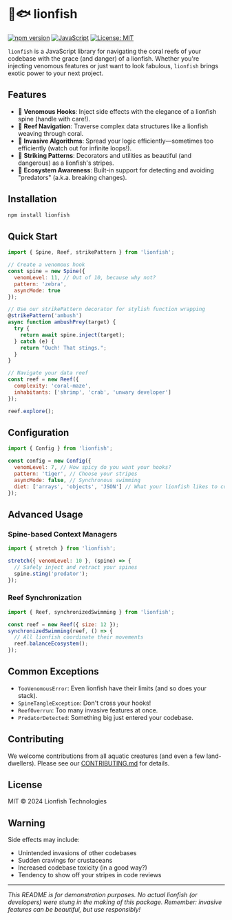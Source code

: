 # 🦁🐟 lionfish

[![npm version](https://img.shields.io/badge/npm-v1.0.0-orange.svg)](https://npmjs.com/package/lionfish)
[![JavaScript](https://img.shields.io/badge/language-JavaScript-yellow)](https://developer.mozilla.org/en-US/docs/Web/JavaScript)
[![License: MIT](https://img.shields.io/badge/License-MIT-blue.svg)](https://opensource.org/licenses/MIT)

`lionfish` is a JavaScript library for navigating the coral reefs of your codebase with the grace (and danger) of a lionfish. Whether you're injecting venomous features or just want to look fabulous, `lionfish` brings exotic power to your next project.

## Features

- 🦁 **Venomous Hooks**: Inject side effects with the elegance of a lionfish spine (handle with care!).
- 🌊 **Reef Navigation**: Traverse complex data structures like a lionfish weaving through coral.
- 🐠 **Invasive Algorithms**: Spread your logic efficiently—sometimes too efficiently (watch out for infinite loops!).
- 🎨 **Striking Patterns**: Decorators and utilities as beautiful (and dangerous) as a lionfish's stripes.
- 🦑 **Ecosystem Awareness**: Built-in support for detecting and avoiding "predators" (a.k.a. breaking changes).

## Installation

```bash
npm install lionfish
```

## Quick Start

```javascript
import { Spine, Reef, strikePattern } from 'lionfish';

// Create a venomous hook
const spine = new Spine({
  venomLevel: 11, // Out of 10, because why not?
  pattern: 'zebra',
  asyncMode: true
});

// Use our strikePattern decorator for stylish function wrapping
@strikePattern('ambush')
async function ambushPrey(target) {
  try {
    return await spine.inject(target);
  } catch (e) {
    return "Ouch! That stings.";
  }
}

// Navigate your data reef
const reef = new Reef({
  complexity: 'coral-maze',
  inhabitants: ['shrimp', 'crab', 'unwary developer']
});

reef.explore();
```

## Configuration

```javascript
import { Config } from 'lionfish';

const config = new Config({
  venomLevel: 7, // How spicy do you want your hooks?
  pattern: 'tiger', // Choose your stripes
  asyncMode: false, // Synchronous swimming
  diet: ['arrays', 'objects', 'JSON'] // What your lionfish likes to consume
});
```

## Advanced Usage

### Spine-based Context Managers

```javascript
import { stretch } from 'lionfish';

stretch({ venomLevel: 10 }, (spine) => {
  // Safely inject and retract your spines
  spine.sting('predator');
});
```

### Reef Synchronization

```javascript
import { Reef, synchronizedSwimming } from 'lionfish';

const reef = new Reef({ size: 12 });
synchronizedSwimming(reef, () => {
  // All lionfish coordinate their movements
  reef.balanceEcosystem();
});
```

## Common Exceptions

- `TooVenomousError`: Even lionfish have their limits (and so does your stack).
- `SpineTangleException`: Don't cross your hooks!
- `ReefOverrun`: Too many invasive features at once.
- `PredatorDetected`: Something big just entered your codebase.

## Contributing

We welcome contributions from all aquatic creatures (and even a few land-dwellers). Please see our [CONTRIBUTING.md](CONTRIBUTING.md) for details.

## License

MIT © 2024 Lionfish Technologies

## Warning

Side effects may include:

- Unintended invasions of other codebases
- Sudden cravings for crustaceans
- Increased codebase toxicity (in a good way?)
- Tendency to show off your stripes in code reviews

---

*This README is for demonstration purposes. No actual lionfish (or developers) were stung in the making of this package. Remember: invasive features can be beautiful, but use responsibly!*

